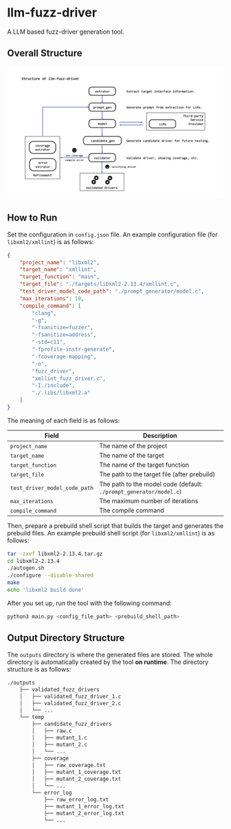 # llm-fuzz-driver
A LLM based fuzz-driver generation tool.

## Overall Structure

![structure](./structure.png)

## How to Run

Set the configuration in `config.json` file. An example configuration file (for `libxml2/xmllint`) is as follows:

```json
{
    "project_name": "libxml2",
    "target_name": "xmllint",
    "target_function": "main",
    "target_file": "./targets/libxml2-2.13.4/xmllint.c",
    "test_driver_model_code_path": "./prompt_generator/model.c",
    "max_iterations": 10,
    "compile_command": [
        "clang",
        "-g",
        "-fsanitize=fuzzer",
        "-fsanitize=address",
        "-std=c11",
        "-fprofile-instr-generate",
        "-fcoverage-mapping",
        "-o",
        "fuzz_driver",
        "xmllint_fuzz_driver.c",
        "-I./include",
        "./.libs/libxml2.a"
    ]
}

```

The meaning of each field is as follows:

| Field                         | Description                                                        |
|-------------------------------|--------------------------------------------------------------------|
| `project_name`                | The name of the project                                            |
| `target_name`                 | The name of the target                                             |
| `target_function`             | The name of the target function                                    |
| `target_file`                 | The path to the target file (after prebuild)                       |
| `test_driver_model_code_path` | The path to the model code (default: `./prompt_generator/model.c`) |
| `max_iterations`              | The maximum number of iterations                                   |
| `compile_command`             | The compile command                                                |


Then, prepare a prebuild shell script that builds the target and generates the prebuild files. An example prebuild 
shell 
script (for `libxml2/xmllint`) is as follows:

```bash
tar -zxvf libxml2-2.13.4.tar.gz
cd libxml2-2.13.4
./autogen.sh
./configure --disable-shared
make
echo 'libxml2 build done'
```

After you set up, run the tool with the following command:

```bash
python3 main.py <config_file_path> <prebuild_shell_path>
```

## Output Directory Structure

The `outputs` directory is where the generated files are stored. The whole directory is automatically created by the 
tool **on runtime**. The directory structure is as follows:

```
./outputs
    ├── validated_fuzz_drivers
    │   ├── validated_fuzz_driver_1.c
    │   ├── validated_fuzz_driver_2.c
    │   └── ...
    └── temp
        ├── candidate_fuzz_drivers
        │   ├── raw.c
        │   ├── mutant_1.c
        │   ├── mutant_2.c
        │   └── ...
        ├── coverage
        │   ├── raw_coverage.txt
        │   ├── mutant_1_coverage.txt
        │   ├── mutant_2_coverage.txt
        │   └── ...
        └── error_log
            ├── raw_error_log.txt
            ├── mutant_1_error_log.txt
            ├── mutant_2_error_log.txt
            └── ...
```
